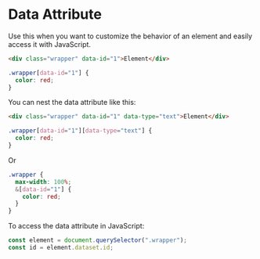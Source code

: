 # Data Attribute

Use this when you want to customize the behavior of an element and easily access it with JavaScript.

```html
<div class="wrapper" data-id="1">Element</div>
```

```css
.wrapper[data-id="1"] {
  color: red;
}
```

You can nest the data attribute like this:

```html
<div class="wrapper" data-id="1" data-type="text">Element</div>
```

```css
.wrapper[data-id="1"][data-type="text"] {
  color: red;
}
```

Or

```css
.wrapper {
  max-width: 100%;
  &[data-id="1"] {
    color: red;
  }
}
```

To access the data attribute in JavaScript:

```js
const element = document.querySelector(".wrapper");
const id = element.dataset.id;
```
